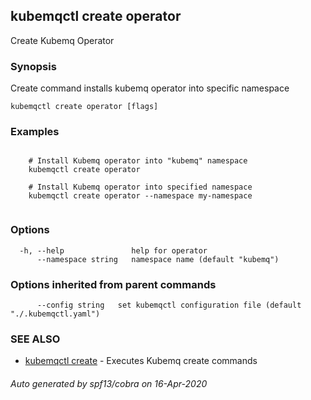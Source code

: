 ## kubemqctl create operator

Create Kubemq Operator

### Synopsis

Create command installs kubemq operator into specific namespace

```
kubemqctl create operator [flags]
```

### Examples

```

	# Install Kubemq operator into "kubemq" namespace
	kubemqctl create operator  

	# Install Kubemq operator into specified namespace
	kubemqctl create operator --namespace my-namespace
 

```

### Options

```
  -h, --help               help for operator
      --namespace string   namespace name (default "kubemq")
```

### Options inherited from parent commands

```
      --config string   set kubemqctl configuration file (default "./.kubemqctl.yaml")
```

### SEE ALSO

* [kubemqctl create](kubemqctl_create.md)	 - Executes Kubemq create commands

###### Auto generated by spf13/cobra on 16-Apr-2020
